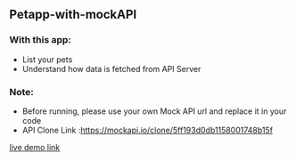 ## Petapp-with-mockAPI

### With this app:
* List your pets 
* Understand how data is fetched from API Server

### Note:
* Before running, please use your own Mock API url and replace it in your code
* API Clone Link :https://mockapi.io/clone/5ff193d0db1158001748b15f

[live demo link](https://gurkankirmaci.github.io/Petapp-with-mockAPI/)
